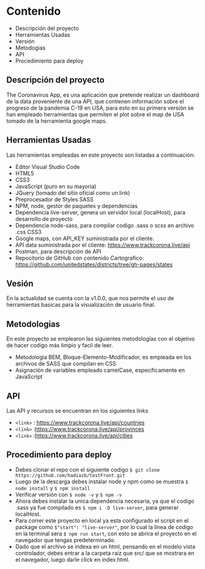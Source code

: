 # Contenido
- Descripción del proyecto
- Herramientas Usadas
- Versión
- Metodogias
- API
- Procedimiento para deploy

## Descripción del proyecto
The Coronavirus App, es una aplicación que pretende realizar un dashboard de la data proveniente de una API, que contienen información sobre el progreso de la pandemia C-19 en USA, para esto en su primera versión se han empleado herramientas que permiten el plot sobre el map de USA tomado de la herramienta google maps. 

## Herramientas Usadas
Las herramientas empleadas en este proyecto son listadas a continuación:

- Editor Visual Studio Code
- HTML5
- CSS3
- JavaScript (puro en su mayoria)
- JQuery (tomado del sitio oficial como un link)
- Preprocesador de Styles SASS
- NPM, node, gestor de paquetes y dependencias
- Dependencia live-server, genera un servidor local (localHost), para desarrollo de proyecto
- Dependencia node-sass, para compilar codigo .sass o scss en archivo .css CSS3
- Google maps, con API_KEY suministrada por el cliente.
- API data suministrada por el cliente: https://www.trackcorona.live/api
- Postman, para descripción de API
- Repocitorio de GitHub con contenido Cartografico: https://github.com/unitedstates/districts/tree/gh-pages/states

## Vesión
En la actualidad se cuenta con la v1.0.0, que nos permite el uso de herramientas basicas para la visualización de usuario final.

## Metodologias 
En este proyecto se emplearon las siguientes metodologias con el objetivo de hacer codigo más limpio y facil de leer.

- Metodologia BEM, Bloque-Elemento-Modificador, es empleada en los archivos de SASS que compilan en CSS
- Asignación de variables empleado camelCase, especificamente en JavaScript

## API
Las API y recursos se encuentran en los siguientes links

- `<link>` : https://www.trackcorona.live/api/countries
- `<link>` :https://www.trackcorona.live/api/provinces
- `<link>` :https://www.trackcorona.live/api/cities

## Procedimiento para deploy

- Debes clonar el repo con el siguiente codigo `$ git clone https://github.com/hadiazb/testFront.git`
- Luego de la descarga debes instalar node y npm como se muestra `$ node install` y `$ npm install`
- Verificar versión con  `$ node -v` y `$ npm -v`
- Ahora debes instalar la unica dependencia necesaria, ya que el codigo .sass ya fue compilado es `$ npm i -D live-server`, para generar localHost.
- Para correr este proyecto en local ya esta configurado el script en el package como `$"start": "live-server"`, por lo cual la linea de codigo en la terminal sera `$ npm run start`, con esto se abrira el proyecto en el navegador que tengas predeterminado.
- Dado que el archivo se indexa en un html, pensando en el modelo vista controlador,  debes entrar a la carpeta raiz que src/ que se mostrara en el navegador, luego darle click en index.html.
